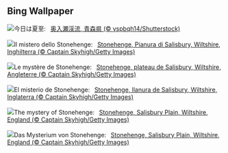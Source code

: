 ## Bing Wallpaper
![](https://www.bing.com/th?id=OHR.Summersolstice2023_JA-JP3731281630_UHD.jpg&w=1000)今日は夏至:&nbsp;&ensp;[奥入瀬渓流, 青森県 (© yspbqh14/Shutterstock)](https://www.bing.com/th?id=OHR.Summersolstice2023_JA-JP3731281630_UHD.jpg)
<br><br/>
![](https://www.bing.com/th?id=OHR.StonehengeSalisbury_IT-IT8579898357_UHD.jpg&w=1000)Il mistero dello Stonehenge:&nbsp;&ensp;[Stonehenge, Pianura di Salisbury, Wiltshire, Inghilterra (© Captain Skyhigh/Getty Images)](https://www.bing.com/th?id=OHR.StonehengeSalisbury_IT-IT8579898357_UHD.jpg)
<br><br/>
![](https://www.bing.com/th?id=OHR.StonehengeSalisbury_FR-FR7107786254_UHD.jpg&w=1000)Le mystère de Stonehenge:&nbsp;&ensp;[Stonehenge, plateau de Salisbury, Wiltshire, Angleterre (© Captain Skyhigh/Getty Images)](https://www.bing.com/th?id=OHR.StonehengeSalisbury_FR-FR7107786254_UHD.jpg)
<br><br/>
![](https://www.bing.com/th?id=OHR.StonehengeSalisbury_ES-ES9401156332_UHD.jpg&w=1000)El misterio de Stonehenge:&nbsp;&ensp;[Stonehenge, llanura de Salisbury, Wiltshire, Inglaterra (© Captain Skyhigh/Getty Images)](https://www.bing.com/th?id=OHR.StonehengeSalisbury_ES-ES9401156332_UHD.jpg)
<br><br/>
![](https://www.bing.com/th?id=OHR.StonehengeSalisbury_EN-GB4804495385_UHD.jpg&w=1000)The mystery of Stonehenge:&nbsp;&ensp;[Stonehenge, Salisbury Plain, Wiltshire, England (© Captain Skyhigh/Getty Images)](https://www.bing.com/th?id=OHR.StonehengeSalisbury_EN-GB4804495385_UHD.jpg)
<br><br/>
![](https://www.bing.com/th?id=OHR.StonehengeSalisbury_DE-DE2075422299_UHD.jpg&w=1000)Das Mysterium von Stonehenge:&nbsp;&ensp;[Stonehenge, Salisbury Plain, Wiltshire, England (© Captain Skyhigh/Getty Images)](https://www.bing.com/th?id=OHR.StonehengeSalisbury_DE-DE2075422299_UHD.jpg)
<br><br/>
